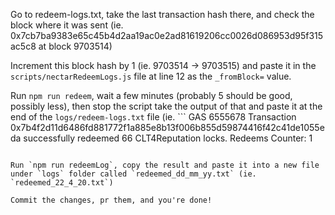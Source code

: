 
Go to redeem-logs.txt, take the last transaction hash there, and check the block where it was sent
(ie. 0x7cb7ba9383e65c45b4d2aa19ac0e2ad81619206cc0026d086953d95f315ac5c8 at block 9703514)

Increment this block hash by 1 (ie. 9703514 -> 9703515) and paste it in the `scripts/nectarRedeemLogs.js` file at line 12 as the `_fromBlock=` value.

Run `npm run redeem`, wait a few minutes (probably 5 should be good, possibly less), then stop the script take the output of that and paste it at the end of the `logs/redeem-logs.txt` file
(ie. ```
GAS 6555678
Transaction 0x7b4f2d11d6486fd881772f1a885e8b13f006b855d59874416f42c41de1055eda successfully redeemed 66 CLT4Reputation locks.
Redeems Counter: 1
```)

Run `npm run redeemLog`, copy the result and paste it into a new file under `logs` folder called `redeemed_dd_mm_yy.txt` (ie. `redeemed_22_4_20.txt`)

Commit the changes, pr them, and you're done!
